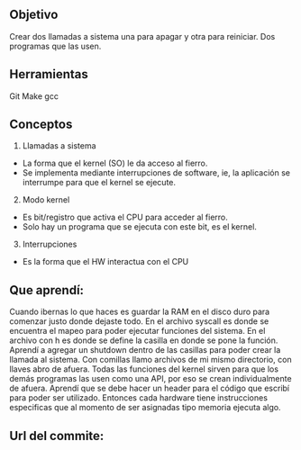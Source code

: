 ## Objetivo
Crear dos llamadas a sistema una para apagar y otra para reiniciar.
Dos programas que las usen.

## Herramientas
Git
Make
gcc

## Conceptos
1) Llamadas a sistema
+ La forma que el kernel (SO) le da acceso al fierro.
+ Se implementa mediante interrupciones de software, ie, la aplicación se interrumpe para que el kernel se ejecute.

2) Modo kernel
+ Es bit/registro que activa el CPU para acceder al fierro.
+ Solo hay un programa que se ejecuta con este bit, es el kernel.

3) Interrupciones
+ Es la forma que el HW interactua con el CPU


## Que aprendí:
Cuando ibernas lo que haces es guardar la RAM en el disco duro para comenzar justo donde dejaste todo. En el archivo syscall
es donde se encuentra el mapeo para poder ejecutar funciones del sistema. En el archivo con h es donde se define la casilla
en donde se pone la función. Aprendí a agregar un shutdown dentro de las casillas para poder crear la llamada al sistema.
Con comillas llamo archivos de mi mismo directorio, con llaves abro de afuera. Todas las funciones del kernel sirven para
que los demás programas las usen como una API, por eso se crean individualmente de afuera.
Aprendí que se debe hacer un header para el código que escribí para poder ser utilizado. Entonces cada hardware tiene 
instrucciones especificas que al momento de ser asignadas tipo memoria ejecuta algo.



## Url del commite:






